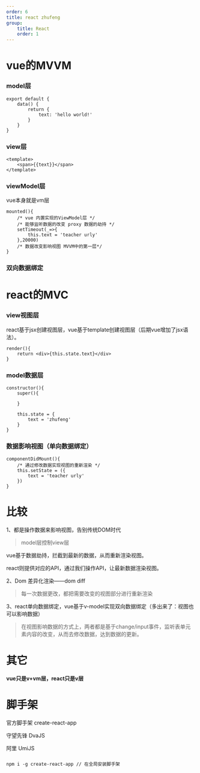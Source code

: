 ```yaml
---
order: 6
title: react zhufeng
group:
    title: React
    order: 1
---
```


# vue的MVVM

### model层
```
export default {
    data() {
        return {
            text: 'hello world!'
        }
    }
}
```

### view层
```
<template>
    <span>{{text}}</span>
</template>
```

### viewModel层
vue本身就是vm层
```
mounted(){
    /* vue 内置实现的ViewModel层 */
    /* 能够监听数据的改变 proxy 数据的劫持 */
    setTimeout(_=>{
        this.text = 'teacher urly'
    },20000)
    /* 数据改变影响视图 MVVM中的第一层*/
}
```

### 双向数据绑定

# react的MVC

### view视图层
react基于jsx创建视图层，vue基于template创建视图层（后期vue增加了jsx语法）。
```
render(){
    return <div>{this.state.text}</div>
}
```

### model数据层

```
constructor(){
    super(){

    }

    this.state = {
        text = 'zhufeng'
    }
}
```
### 数据影响视图（单向数据绑定）
```
componentDidMount(){
    /* 通过修改数据实现视图的重新渲染 */
    this.setState = ({
        text = 'teacher urly'
    })
}
```

# 比较
1、都是操作数据来影响视图，告别传统DOM时代
>model层控制view层  

vue基于数据劫持，拦截到最新的数据，从而重新渲染视图。

react则提供对应的API，通过我们操作API，让最新数据渲染视图。

2、Dom 差异化渲染——dom diff

>每一次数据更改，都把需要改变的视图部分进行重新渲染

3、react单向数据绑定，vue基于v-model实现双向数据绑定（多出来了：视图也可以影响数据）

>在视图影响数据的方式上，两者都是基于change/input事件，监听表单元素内容的改变，从而去修改数据，达到数据的更新。

# 其它
**vue只是v+vm层，react只是v层**

# 脚手架

官方脚手架 create-react-app

守望先锋 DvaJS 

阿里 UmiJS

### 
```
npm i -g create-react-app // 在全局安装脚手架


```